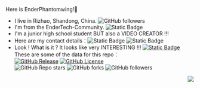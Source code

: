 Here is EnderPhantomwing!👋
- I live in Rizhao, Shandong, China. ![GitHub followers](https://img.shields.io/github/followers/EnderPhantomWing)
- I'm from the EnderTech-Community. ![Static Badge](https://img.shields.io/badge/EnderTech-Community-blue)
- I'm a junior high school student BUT also a VIDEO CREATOR !!!
- Here are my contact details：![Static Badge](https://img.shields.io/badge/QQ%20Number%3A%20-3530540853-blue) ![Static Badge](https://img.shields.io/badge/Email%3A%20-EnderPhantomWing%40outlook.com-blue)
- Look ! What is it ? It looks like very INTERESTING !!! [![Static Badge](https://img.shields.io/badge/My%20Repo%3A%20-alist--u-green)](https://github.com/EnderPhantomWing/alist-u) <br>
These are some of the data for this repo：<br>
[![GitHub Release](https://img.shields.io/github/v/release/EnderPhantomWing/alist-u)](https://github.com/EnderPhantomWing/alist-u/releases/latest) [![GitHub License](https://img.shields.io/github/license/EnderPhantomWing/alist-u)](https://www.gnu.org/licenses/agpl-3.0.en.html) <br>
![GitHub Repo stars](https://img.shields.io/github/stars/EnderPhantomWing/alist-u) ![GitHub forks](https://img.shields.io/github/forks/EnderPhantomWing/alist-u) ![GitHub followers](https://img.shields.io/github/followers/EnderPhantomWing) <br>

<img align="right" src="https://github-readme-stats.vercel.app/api?username=EnderPhantomWing&show_icons=true&icon_color=CE1D2D&text_color=718096&bg_color=ffffff&hide_title=true" />

